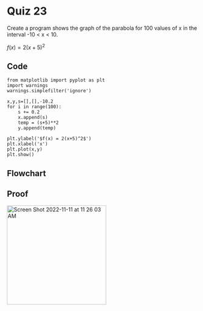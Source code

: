 # Quiz 23
Create a program shows the graph of the parabola for 100 values of x in the interval -10 < x < 10.

$f(x) = 2(x+5)^{2}$

## Code
```
from matplotlib import pyplot as plt
import warnings
warnings.simplefilter('ignore')

x,y,s=[],[],-10.2
for i in range(100):
    s += 0.2
    x.append(s)
    temp = (s+5)**2
    y.append(temp)

plt.ylabel('$f(x) = 2(x+5)^2$')
plt.xlabel('x')
plt.plot(x,y)
plt.show()
```

## Flowchart

## Proof
<img width="261" alt="Screen Shot 2022-11-11 at 11 26 03 AM" src="https://user-images.githubusercontent.com/113817801/201249066-3a579117-b26e-4902-a4b4-463779e10dc0.png">
